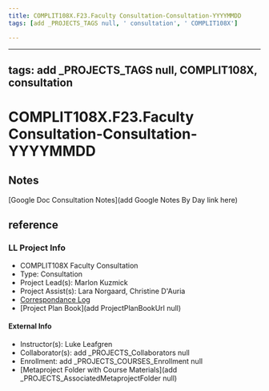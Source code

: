 ```yaml
---
title: COMPLIT108X.F23.Faculty Consultation-Consultation-YYYYMMDD
tags: [add _PROJECTS_TAGS null, ' consultation', ' COMPLIT108X']

---
```


---
tags: add _PROJECTS_TAGS null, COMPLIT108X, consultation
---
# COMPLIT108X.F23.Faculty Consultation-Consultation-YYYYMMDD

## Notes

[Google Doc Consultation Notes](add Google Notes By Day link here)

## reference

### LL Project Info
* COMPLIT108X Faculty Consultation
* Type: Consultation
* Project Lead(s): Marlon Kuzmick
* Project Assist(s): Lara Norgaard, Christine D'Auria
* [Correspondance Log](https://drive.google.com/drive/folders/1Zr7NGH0l9BhI3ysEUxEIuqTj--uuzcsh?usp=drive_link)
* [Project Plan Book](add ProjectPlanBookUrl null)

#### External Info
* Instructor(s): Luke Leafgren
* Collaborator(s): add _PROJECTS_Collaborators null
* Enrollment: add _PROJECTS_COURSES_Enrollment null
* [Metaproject Folder with Course Materials](add _PROJECTS_AssociatedMetaprojectFolder null)
